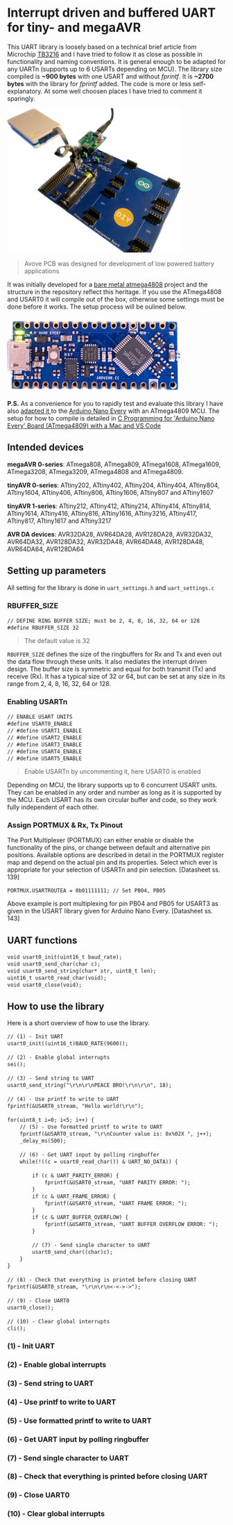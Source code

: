 # Interrupt driven and buffered UART for tiny- and megaAVR
This UART library is loosely based on a technical brief article from Microchip [TB3216](https://ww1.microchip.com/downloads/en/Appnotes/TB3216-Getting-Started-with-USART-DS90003216.pdf)
and I have tried to follow it as close as possible in functionality and naming conventions.  It is general enough to be adapted for any UARTn (supports up to 6 USARTs depending on MCU).   The library size compiled is **~900 bytes** with one USART and without *fprintf*. It is **~2700 bytes** with the library for *fprintf* added. The code is more or less self-explanatory. At some well choosen places I have tried to comment it sparingly.

<img src="doc/pic/DevBoard.png"  width="400">

> Avove PCB was designed for development of low powered battery applications

It was initially developed for a [bare metal atmega4808](https://github.com/fuxelius/atmega4808_bare_metal) project and the structure in the repository reflect this heritage. If  you use the ATmega4808 and USART0 it will compile out of the box, otherwise some settings must be done before it works. The setup process will be oulined below.

<img src="doc/pic/closeup.png"  width="400">

**P.S.** As a convenience for you to rapidly test and evaluate this library I have also [adapted it ](https://github.com/fuxelius/atmega_avr_uart_nano_every) to the [Arduino Nano Every](https://docs.arduino.cc/hardware/nano-every) with an ATmega4809 MCU. The setup for how to compile is detailed in [C Programming for 'Arduino Nano Every' Board (ATmega4809) with a Mac and VS Code](https://github.com/fuxelius/nano_every_bare_metal#c-programming-for-arduino-nano-every-board-atmega4809-with-a-mac-and-vs-code)

## Intended devices

**megaAVR 0-series**: ATmega808, ATmega809, ATmega1608, ATmega1609, ATmega3208, ATmega3209, ATmega4808 and ATmega4809.

**tinyAVR 0-series**: ATtiny202, ATtiny402, ATtiny204, ATtiny404, ATtiny804, ATtiny1604, ATtiny406, ATtiny806, ATtiny1606, ATtiny807 and ATtiny1607

**tinyAVR 1-series**: ATtiny212, ATtiny412, ATtiny214, ATtiny414, ATtiny814, ATtiny1614, ATtiny416, ATtiny816, ATtiny1616, ATtiny3216, ATtiny417, ATtiny817, ATtiny1617 and ATtiny3217 

**AVR DA devices**: AVR32DA28, AVR64DA28, AVR128DA28, AVR32DA32, AVR64DA32, AVR128DA32, AVR32DA48, AVR64DA48, AVR128DA48, AVR64DA64, AVR128DA64


## Setting up parameters
All setting for the library is done in `uart_settings.h` and `uart_settings.c` 

### RBUFFER_SIZE
	// DEFINE RING BUFFER SIZE; must be 2, 4, 8, 16, 32, 64 or 128  
	#define RBUFFER_SIZE 32
	
> The default value is 32
	
`RBUFFER_SIZE` defines the size of the ringbuffers for Rx and Tx and even out the data flow through these units. It also mediates the interrupt driven design. The buffer size is symmetric and equal for both transmit (Tx) and receive (Rx). It has a typical size of 32 or 64, but can be set at any size in its range from 2, 4, 8, 16, 32, 64 or 128. 

### Enabling USARTn
	// ENABLE USART UNITS
	#define USART0_ENABLE
	// #define USART1_ENABLE
	// #define USART2_ENABLE
	// #define USART3_ENABLE
	// #define USART4_ENABLE
	// #define USART5_ENABLE
	
> Enable USARTn by uncommenting it, here USART0 is enabled

Depending on MCU, the library supports up to 6 concurrent USART units. They can be enabled in any order and number as long as it is supported by the MCU. Each USART has its own circular buffer and code, so they work fully independent of each other.
	

### Assign PORTMUX & Rx, Tx Pinout
The Port Multiplexer (PORTMUX) can either enable or disable the functionality of the pins, or change between default and alternative pin positions. Available options are described in detail in the PORTMUX register map and depend on the actual pin and its properties. Select which ever is appropriate for your selection of USARTn and pin selection. [Datasheet ss. 139]

	PORTMUX.USARTROUTEA = 0b01111111; // Set PB04, PB05

Above example is port multiplexing for pin PB04 and PB05 for USART3 as given in the USART library given for Arduino Nano Every. [Datasheet ss. 143]


## UART functions
    void usart0_init(uint16_t baud_rate);
    void usart0_send_char(char c);
    void usart0_send_string(char* str, uint8_t len);
    uint16_t usart0_read_char(void);
    void usart0_close(void);



## How to use the library
Here is a short overview of how to use the library. 

    // (1) - Init UART
    usart0_init((uint16_t)BAUD_RATE(9600));

    // (2) - Enable global interrupts
    sei(); 

    // (3) - Send string to UART
    usart0_send_string("\r\n\r\nPEACE BRO!\r\n\r\n", 18);

    // (4) - Use printf to write to UART
    fprintf(&USART0_stream, "Hello world!\r\n");

    for(uint8_t i=0; i<5; i++) {
        // (5) - Use formatted printf to write to UART
        fprintf(&USART0_stream, "\r\nCounter value is: 0x%02X ", j++);
        _delay_ms(500);

        // (6) - Get UART input by polling ringbuffer
        while(!((c = usart0_read_char()) & UART_NO_DATA)) {

            if (c & UART_PARITY_ERROR) {
                fprintf(&USART0_stream, "UART PARITY ERROR: ");
            }
            if (c & UART_FRAME_ERROR) {
                fprintf(&USART0_stream, "UART FRAME ERROR: ");
            }
            if (c & UART_BUFFER_OVERFLOW) {
                fprintf(&USART0_stream, "UART BUFFER OVERFLOW ERROR: ");
            }

            // (7) - Send single character to UART
            usart0_send_char((char)c);
        }
    }

    // (8) - Check that everything is printed before closing UART
    fprintf(&USART0_stream, "\r\n\r\n<-<->->");

    // (9) - Close UART0
    usart0_close();    

    // (10) - Clear global interrupts
    cli();

### (1) - Init UART

### (2) - Enable global interrupts

### (3) - Send string to UART

### (4) - Use printf to write to UART

### (5) - Use formatted printf to write to UART

### (6) - Get UART input by polling ringbuffer

### (7) - Send single character to UART

### (8) - Check that everything is printed before closing UART

### (9) - Close UART0

### (10) - Clear global interrupts